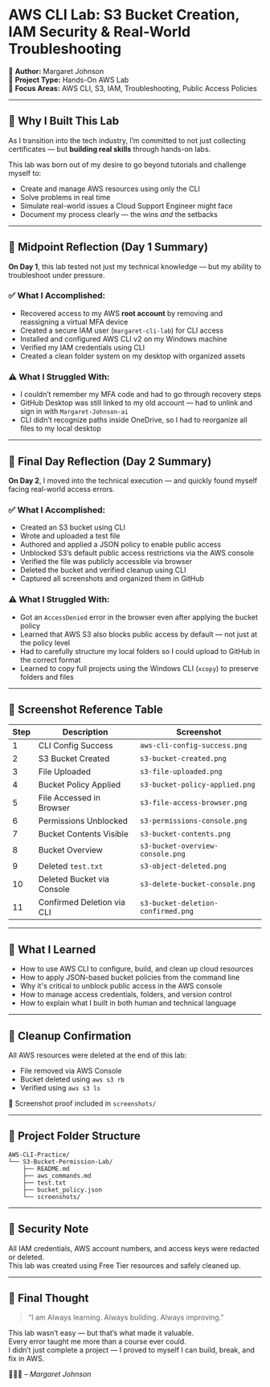 # AWS CLI Lab: S3 Bucket Creation, IAM Security & Real-World Troubleshooting

🔹 **Author:** Margaret Johnson  
🔹 **Project Type:** Hands-On AWS Lab  
🔹 **Focus Areas:** AWS CLI, S3, IAM, Troubleshooting, Public Access Policies

---

## 🌟 Why I Built This Lab

As I transition into the tech industry, I’m committed to not just collecting certificates — but **building real skills** through hands-on labs.

This lab was born out of my desire to go beyond tutorials and challenge myself to:
- Create and manage AWS resources using only the CLI  
- Solve problems in real time  
- Simulate real-world issues a Cloud Support Engineer might face  
- Document my process clearly — the wins *and* the setbacks

---

## 🔁 Midpoint Reflection (Day 1 Summary)

**On Day 1**, this lab tested not just my technical knowledge — but my ability to troubleshoot under pressure.

### ✅ What I Accomplished:
- Recovered access to my AWS **root account** by removing and reassigning a virtual MFA device  
- Created a secure IAM user (`margaret-cli-lab`) for CLI access  
- Installed and configured AWS CLI v2 on my Windows machine  
- Verified my IAM credentials using CLI  
- Created a clean folder system on my desktop with organized assets

### ⚠️ What I Struggled With:
- I couldn’t remember my MFA code and had to go through recovery steps  
- GitHub Desktop was still linked to my old account — had to unlink and sign in with `Margaret-Johnson-ai`  
- CLI didn’t recognize paths inside OneDrive, so I had to reorganize all files to my local desktop

---

## 📅 Final Day Reflection (Day 2 Summary)

**On Day 2**, I moved into the technical execution — and quickly found myself facing real-world access errors.

### ✅ What I Accomplished:
- Created an S3 bucket using CLI  
- Wrote and uploaded a test file  
- Authored and applied a JSON policy to enable public access  
- Unblocked S3’s default public access restrictions via the AWS console  
- Verified the file was publicly accessible via browser  
- Deleted the bucket and verified cleanup using CLI  
- Captured all screenshots and organized them in GitHub

### ⚠️ What I Struggled With:
- Got an `AccessDenied` error in the browser even after applying the bucket policy  
- Learned that AWS S3 also blocks public access by default — not just at the policy level  
- Had to carefully structure my local folders so I could upload to GitHub in the correct format  
- Learned to copy full projects using the Windows CLI (`xcopy`) to preserve folders and files

---

## 📸 Screenshot Reference Table

| Step | Description | Screenshot |
|------|-------------|------------|
| 1 | CLI Config Success | `aws-cli-config-success.png` |
| 2 | S3 Bucket Created | `s3-bucket-created.png` |
| 3 | File Uploaded | `s3-file-uploaded.png` |
| 4 | Bucket Policy Applied | `s3-bucket-policy-applied.png` |
| 5 | File Accessed in Browser | `s3-file-access-browser.png` |
| 6 | Permissions Unblocked | `s3-permissions-console.png` |
| 7 | Bucket Contents Visible | `s3-bucket-contents.png` |
| 8 | Bucket Overview | `s3-bucket-overview-console.png` |
| 9 | Deleted `test.txt` | `s3-object-deleted.png` |
|10 | Deleted Bucket via Console | `s3-delete-bucket-console.png` |
|11 | Confirmed Deletion via CLI | `s3-bucket-deletion-confirmed.png` |

---

## 🧬 What I Learned

- How to use AWS CLI to configure, build, and clean up cloud resources  
- How to apply JSON-based bucket policies from the command line  
- Why it's critical to unblock public access in the AWS console  
- How to manage access credentials, folders, and version control  
- How to explain what I built in both human and technical language

---

## 🧹 Cleanup Confirmation

All AWS resources were deleted at the end of this lab:  
- File removed via AWS Console  
- Bucket deleted using `aws s3 rb`  
- Verified using `aws s3 ls`

📸 Screenshot proof included in `screenshots/`

---

## 📜 Project Folder Structure

```
AWS-CLI-Practice/
└── S3-Bucket-Permission-Lab/
    ├── README.md
    ├── aws_commands.md
    ├── test.txt
    ├── bucket_policy.json
    └── screenshots/
```

---

## 🔐 Security Note

All IAM credentials, AWS account numbers, and access keys were redacted or deleted.  
This lab was created using Free Tier resources and safely cleaned up.

---

## 💬 Final Thought

> “I am Always learning. Always building. Always improving.”

This lab wasn’t easy — but that’s what made it valuable.  
Every error taught me more than a course ever could.  
I didn’t just complete a project — I proved to myself I can build, break, and fix in AWS.

👩🏾‍💻 *– Margaret Johnson*
```

